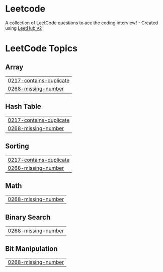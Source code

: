 # Leetcode
A collection of LeetCode questions to ace the coding interview! - Created using [LeetHub v2](https://github.com/arunbhardwaj/LeetHub-2.0)

<!---LeetCode Topics Start-->
# LeetCode Topics
## Array
|  |
| ------- |
| [0217-contains-duplicate](https://github.com/Harsh-it510/Leetcode/tree/master/0217-contains-duplicate) |
| [0268-missing-number](https://github.com/Harsh-it510/Leetcode/tree/master/0268-missing-number) |
## Hash Table
|  |
| ------- |
| [0217-contains-duplicate](https://github.com/Harsh-it510/Leetcode/tree/master/0217-contains-duplicate) |
| [0268-missing-number](https://github.com/Harsh-it510/Leetcode/tree/master/0268-missing-number) |
## Sorting
|  |
| ------- |
| [0217-contains-duplicate](https://github.com/Harsh-it510/Leetcode/tree/master/0217-contains-duplicate) |
| [0268-missing-number](https://github.com/Harsh-it510/Leetcode/tree/master/0268-missing-number) |
## Math
|  |
| ------- |
| [0268-missing-number](https://github.com/Harsh-it510/Leetcode/tree/master/0268-missing-number) |
## Binary Search
|  |
| ------- |
| [0268-missing-number](https://github.com/Harsh-it510/Leetcode/tree/master/0268-missing-number) |
## Bit Manipulation
|  |
| ------- |
| [0268-missing-number](https://github.com/Harsh-it510/Leetcode/tree/master/0268-missing-number) |
<!---LeetCode Topics End-->